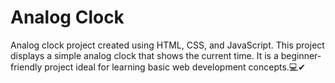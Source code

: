 # Analog Clock

Analog clock project created using HTML, CSS, and JavaScript. This project displays a simple analog clock that shows the current time. It is a beginner-friendly project ideal for learning basic web development concepts.💻✔
